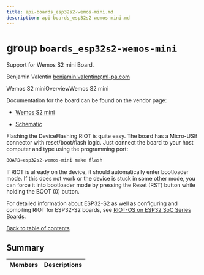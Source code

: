 ```yaml
---
title: api-boards_esp32s2-wemos-mini.md
description: api-boards_esp32s2-wemos-mini.md
---
```

# group `boards_esp32s2-wemos-mini` 

Support for Wemos S2 mini Board.

Benjamin Valentin [benjamin.valentin@ml-pa.com](mailto:benjamin.valentin@ml-pa.com)

Wemos S2 miniOverviewWemos S2 mini

Documentation for the board can be found on the vendor page:

* [Wemos S2 mini](https://www.wemos.cc/en/latest/s2/s2_mini.html)

* [Schematic](https://www.wemos.cc/en/latest/_static/files/sch_s2_mini_v1.0.0.pdf)

Flashing the DeviceFlashing RIOT is quite easy. The board has a Micro-USB connector with reset/boot/flash logic. Just connect the board to your host computer and type using the programming port: 
```cpp
BOARD=esp32s2-wemos-mini make flash
```

If RIOT is already on the device, it should automatically enter bootloader mode. If this does not work or the device is stuck in some other mode, you can force it into bootloader mode by pressing the Reset (RST) button while holding the BOOT (0) button.

For detailed information about ESP32-S2 as well as configuring and compiling RIOT for ESP32-S2 boards, see [RIOT-OS on ESP32 SoC Series Boards](#group__cpu__esp32_1esp32_riot).

[Back to table of contents](#esp32s2-wemos-mini_toc)

## Summary

 Members                        | Descriptions                                
--------------------------------|---------------------------------------------

